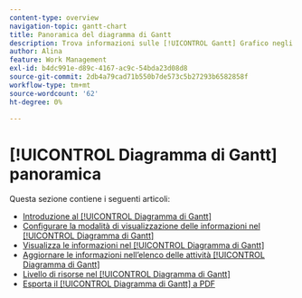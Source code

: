 ```yaml
---
content-type: overview
navigation-topic: gantt-chart
title: Panoramica del diagramma di Gantt
description: Trova informazioni sulle [!UICONTROL Gantt] Grafico negli articoli seguenti.
author: Alina
feature: Work Management
exl-id: b4dc991e-d89c-4167-ac9c-54bda23d08d8
source-git-commit: 2db4a79cad71b550b7de573c5b27293b6582858f
workflow-type: tm+mt
source-wordcount: '62'
ht-degree: 0%

---
```


# [!UICONTROL Diagramma di Gantt] panoramica

Questa sezione contiene i seguenti articoli:

* [Introduzione al [!UICONTROL Diagramma di Gantt]](../../../manage-work/gantt-chart/use-the-gantt-chart/get-started-with-gantt.md)
* [Configurare la modalità di visualizzazione delle informazioni nel [!UICONTROL Diagramma di Gantt]](../../../manage-work/gantt-chart/use-the-gantt-chart/configure-info-on-gantt-chart.md)
* [Visualizza le informazioni nel [!UICONTROL Diagramma di Gantt]](../../../manage-work/gantt-chart/use-the-gantt-chart/view-info-in-gantt.md)
* [Aggiornare le informazioni nell’elenco delle attività [!UICONTROL Diagramma di Gantt]](../../../manage-work/gantt-chart/use-the-gantt-chart/update-info-task-list-gantt.md)
* [Livello di risorse nel [!UICONTROL Diagramma di Gantt]](../../../manage-work/gantt-chart/use-the-gantt-chart/level-resources-in-gantt.md)
* [Esporta il [!UICONTROL Diagramma di Gantt] a PDF](../../../manage-work/gantt-chart/use-the-gantt-chart/export-gantt-chart-to-pdf.md)
